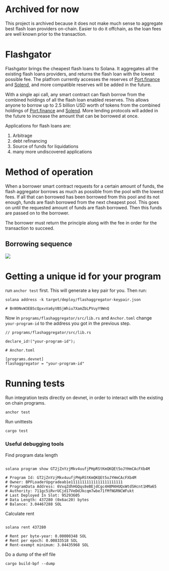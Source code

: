 # Archived for now
This project is archived because it does not make much sense to aggregate best flash loan providers on-chain. Easier to do it offchain, as the loan fees are well known prior to the transaction.

# Flashgator

Flashgator brings the cheapest flash loans to Solana. It aggregates all the existing flash loans providers, and returns the flash loan with the lowest possible fee. The platfrom currently accesses the reserves of [Port.finance](https://port.finance/) and [Solend](https://solend.fi/), and more compatible reserves will be added in the future.

With a single api call, any smart contract can flash borrow from the combined holdings of all the flash loan enabled reserves. This allows anyone to borrow up to 2.5 billion USD worth of tokens from the combined holdings of [Port.finance](https://port.finance/) and [Solend](https://solend.fi/). More lending protocols will added in the future to increase the amount that can be borrowed at once.

Applications for flash loans are:
1. Arbitrage
2. debt refinancing
3. Source of funds for liquidations
4. many more undiscovered applications

# Method of operation
When a borrower smart contract requests for a certain amount of funds, the flash aggregator borrows as much as possible from the pool with the lowest fees. If all that can borrowed has been borrowed from this pool and its not enough, funds are flash borrowed from the next cheapest pool. This goes on until the requested amount of funds are flash borrowed. Then this funds are passed on to the borrower. 

The borrower must return the principle along with the fee in order for the transaction to succeed.

## Borrowing sequence
[![](https://mermaid.ink/img/pako:eNp9kt1qwzAMhV9F-GqF7AWyUdjv5W56ayiqraRmiZ3a8rpR-u6T02Qd7ZivhDjn85HsgzLBkqpVol0mb-jZYRuxv9Me5AwY2Rk3oGd4DDGGPUXAdK5XvSjgKXiOaPja1HSYtmts20gtchjNr6UHD-feX5D5htvl8pJRQ0u8PnW7gP6Gwzv5CrAP2fPi5L80CWdG1pIwJYhl4sRkJyNwgM08197xFuhzIFMEIwwaIu1P9LfABOFDhDO0uk75s6Q0zmem-SAnSlCCC3mMnsrVTfYW4H4Tl4Bx40TaUgWd22VnkV3wIJsKvBUeY3pPc5R_FxWJc_S_d7UoPu1VpXqKPTorb38oJK2E3ZNWtZSWGswda6X9UaR5kAj0Yp1AVd1gl6hSmDmsvrxRNcdMs2j6P5Pq-A3b1tws)](https://mermaid-js.github.io/mermaid-live-editor/edit#pako:eNp9kt1qwzAMhV9F-GqF7AWyUdjv5W56ayiqraRmiZ3a8rpR-u6T02Qd7ZivhDjn85HsgzLBkqpVol0mb-jZYRuxv9Me5AwY2Rk3oGd4DDGGPUXAdK5XvSjgKXiOaPja1HSYtmts20gtchjNr6UHD-feX5D5htvl8pJRQ0u8PnW7gP6Gwzv5CrAP2fPi5L80CWdG1pIwJYhl4sRkJyNwgM08197xFuhzIFMEIwwaIu1P9LfABOFDhDO0uk75s6Q0zmem-SAnSlCCC3mMnsrVTfYW4H4Tl4Bx40TaUgWd22VnkV3wIJsKvBUeY3pPc5R_FxWJc_S_d7UoPu1VpXqKPTorb38oJK2E3ZNWtZSWGswda6X9UaR5kAj0Yp1AVd1gl6hSmDmsvrxRNcdMs2j6P5Pq-A3b1tws)

# Getting a unique id for your program

run `anchor test` first. This will generate a key pair for you. Then run:
```
solana address -k target/deploy/flashaggregator-keypair.json 

# BnN9NvW3EBScQpxvVa6yVBSjWhiu7XamZbLPVuyY9WnQ
```

Now in `programs/flashaggregator/src/lib.rs` and `Anchor.toml` change `your-program-id` to the address you got in the previous step.
```
// programs/flashaggregator/src/lib.rs

declare_id!("your-program-id");
```

```
# Anchor.toml

[programs.devnet]
flashaggregator = "your-program-id"
```


# Running tests


Run integration tests directly on devnet, in order to interact with the existing on chain programs.

```bash
anchor test
```

Run unittests

```bash
cargo test
```


### Useful debugging tools

Find program data length
```shell

solana program show GT2jZnYzjMkv4uufjPHpRStKmQKQEt5oJYHmCAcFXb4M

# Program Id: GT2jZnYzjMkv4uufjPHpRStKmQKQEt5oJYHmCAcFXb4M
# Owner: BPFLoaderUpgradeab1e11111111111111111111111
# ProgramData Address: 6VxqZdhHGQqs8eBEjdCgc4H8M4HUQxWtdSHcnt1HMa65
# Authority: 711gc5iRvrUCjd17VeDdJkcqm7wbe71fMfNGRNCWFukt
# Last Deployed In Slot: 95293605
# Data Length: 437280 (0x6ac20) bytes
# Balance: 3.04467288 SOL
```

Calculate rent
```shell

solana rent 437280

# Rent per byte-year: 0.00000348 SOL
# Rent per epoch: 0.00833518 SOL
# Rent-exempt minimum: 3.04435968 SOL

```


Do a dump of the elf file
```shell
cargo build-bpf --dump
```
